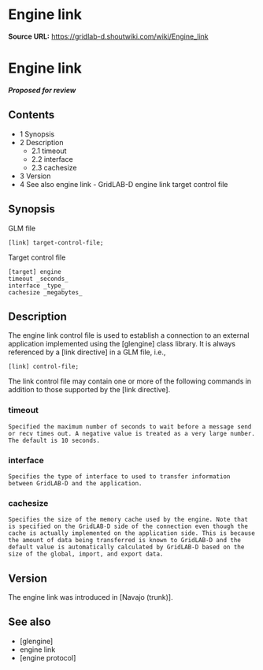 # Engine link

**Source URL:** https://gridlab-d.shoutwiki.com/wiki/Engine_link
# Engine link

**_Proposed for review_**

## Contents

  * 1 Synopsis
  * 2 Description
    * 2.1 timeout
    * 2.2 interface
    * 2.3 cachesize
  * 3 Version
  * 4 See also
engine link \- GridLAB-D engine link target control file 

## Synopsis

GLM file
    
    
    
    [link] target-control-file;
    

Target control file
    
    
    
    [target] engine
    timeout _seconds_
    interface _type_
    cachesize _megabytes_
    

## Description

The engine link control file is used to establish a connection to an external application implemented using the [glengine] class library. It is always referenced by a [link directive] in a GLM file, i.e., 
    
    
    [link] control-file;
    

The link control file may contain one or more of the following commands in addition to those supported by the [link directive]. 

### timeout

    Specified the maximum number of seconds to wait before a message send or recv times out. A negative value is treated as a very large number. The default is 10 seconds.

### interface

    Specifies the type of interface to used to transfer information between GridLAB-D and the application.

### cachesize

    Specifies the size of the memory cache used by the engine. Note that is specified on the GridLAB-D side of the connection even though the cache is actually implemented on the application side. This is because the amount of data being transferred is known to GridLAB-D and the default value is automatically calculated by GridLAB-D based on the size of the global, import, and export data.

## Version

The engine link was introduced in [Navajo (trunk)]. 

## See also

  * [glengine]
  * engine link
  * [engine protocol]
